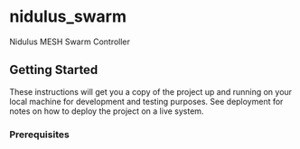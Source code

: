 # nidulus_swarm
Nidulus MESH Swarm Controller

## Getting Started

These instructions will get you a copy of the project up and running on your local machine for development and testing purposes. See deployment for notes on how to deploy the project on a live system.

### Prerequisites
